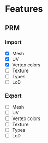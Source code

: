 # Features

## PRM
### Import
- [X] Mesh
- [X] UV
- [X] Vertex colors
- [ ] Texture
- [ ] Types
- [ ] LoD
### Export
- [ ] Mesh
- [ ] UV
- [ ] Vertex colors
- [ ] Texture
- [ ] Types
- [ ] LoD

